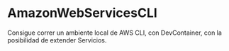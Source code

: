 # AmazonWebServicesCLI
Consigue correr un ambiente local de AWS CLI, con DevContainer, con la posibilidad de extender Servicios. 
